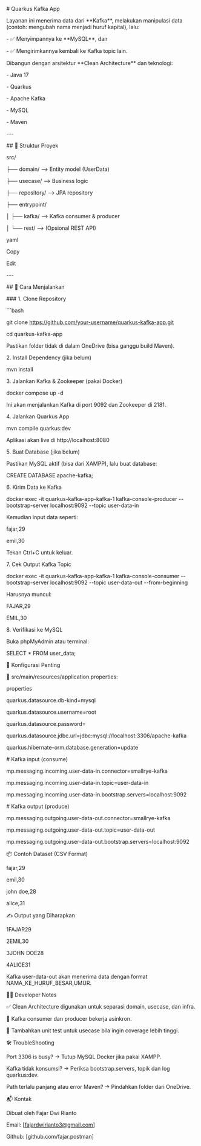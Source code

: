 \# Quarkus Kafka App

Layanan ini menerima data dari \*\*Kafka\*\*, melakukan manipulasi data (contoh: mengubah nama menjadi huruf kapital), lalu:

\- ✅ Menyimpannya ke \*\*MySQL\*\*, dan

\- ✅ Mengirimkannya kembali ke Kafka topic lain.

Dibangun dengan arsitektur \*\*Clean Architecture\*\* dan teknologi:

\- Java 17

\- Quarkus

\- Apache Kafka

\- MySQL

\- Maven

\---

\## 📁 Struktur Proyek

src/

├── domain/ --> Entity model (UserData)

├── usecase/ --> Business logic

├── repository/ --> JPA repository

├── entrypoint/

│ ├── kafka/ --> Kafka consumer & producer

│ └── rest/ --> (Opsional REST API)

yaml

Copy

Edit

\---

\## 🚀 Cara Menjalankan

\### 1. Clone Repository

\`\`\`bash

git clone https://github.com/your-username/quarkus-kafka-app.git

cd quarkus-kafka-app

Pastikan folder tidak di dalam OneDrive (bisa ganggu build Maven).

2\. Install Dependency (jika belum)


mvn install

3\. Jalankan Kafka & Zookeeper (pakai Docker)


docker compose up -d

Ini akan menjalankan Kafka di port 9092 dan Zookeeper di 2181.

4\. Jalankan Quarkus App


mvn compile quarkus:dev

Aplikasi akan live di http://localhost:8080

5\. Buat Database (jika belum)

Pastikan MySQL aktif (bisa dari XAMPP), lalu buat database:


CREATE DATABASE apache-kafka;

6\. Kirim Data ke Kafka


docker exec -it quarkus-kafka-app-kafka-1 kafka-console-producer --bootstrap-server localhost:9092 --topic user-data-in

Kemudian input data seperti:


fajar,29

emil,30

Tekan Ctrl+C untuk keluar.

7\. Cek Output Kafka Topic


docker exec -it quarkus-kafka-app-kafka-1 kafka-console-consumer --bootstrap-server localhost:9092 --topic user-data-out --from-beginning

Harusnya muncul:


FAJAR,29

EMIL,30

8\. Verifikasi ke MySQL

Buka phpMyAdmin atau terminal:


SELECT * FROM user_data;

🔧 Konfigurasi Penting

📄 src/main/resources/application.properties:

properties


quarkus.datasource.db-kind=mysql

quarkus.datasource.username=root

quarkus.datasource.password=

quarkus.datasource.jdbc.url=jdbc:mysql://localhost:3306/apache-kafka

quarkus.hibernate-orm.database.generation=update

\# Kafka input (consume)

mp.messaging.incoming.user-data-in.connector=smallrye-kafka

mp.messaging.incoming.user-data-in.topic=user-data-in

mp.messaging.incoming.user-data-in.bootstrap.servers=localhost:9092

\# Kafka output (produce)

mp.messaging.outgoing.user-data-out.connector=smallrye-kafka

mp.messaging.outgoing.user-data-out.topic=user-data-out

mp.messaging.outgoing.user-data-out.bootstrap.servers=localhost:9092

📦 Contoh Dataset (CSV Format)


fajar,29

emil,30

john doe,28

alice,31

✍️ Output yang Diharapkan


1FAJAR29

2EMIL30

3JOHN DOE28

4ALICE31

Kafka user-data-out akan menerima data dengan format NAMA_KE_HURUF_BESAR,UMUR.

👨‍💻 Developer Notes

✅ Clean Architecture digunakan untuk separasi domain, usecase, dan infra.

🔄 Kafka consumer dan producer bekerja asinkron.

🧪 Tambahkan unit test untuk usecase bila ingin coverage lebih tinggi.

🛠 TroubleShooting

Port 3306 is busy? → Tutup MySQL Docker jika pakai XAMPP.

Kafka tidak konsumsi? → Periksa bootstrap.servers, topik dan log quarkus:dev.

Path terlalu panjang atau error Maven? → Pindahkan folder dari OneDrive.

📬 Kontak

Dibuat oleh Fajar Dwi Rianto

Email: \[fajardwirianto3@gmail.com\]

Github: \[github.com/fajar.postman\]